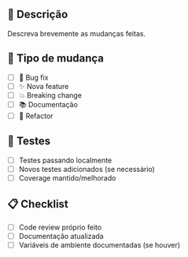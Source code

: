 ## 📝 Descrição
Descreva brevemente as mudanças feitas.

## 🔄 Tipo de mudança
- [ ] 🐛 Bug fix
- [ ] ✨ Nova feature  
- [ ] 💥 Breaking change
- [ ] 📚 Documentação
- [ ] 🔧 Refactor

## 🧪 Testes
- [ ] Testes passando localmente
- [ ] Novos testes adicionados (se necessário)
- [ ] Coverage mantido/melhorado

## 📋 Checklist
- [ ] Code review próprio feito
- [ ] Documentação atualizada
- [ ] Variáveis de ambiente documentadas (se houver)